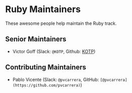 # Ruby Maintainers

These awesome people help maintain the Ruby track.

## Senior Maintainers

- Victor Goff (Slack: `@KOTP`, Github: [KOTP](https://github.com/kotp))

## Contributing Maintainers

- Pablo Vicente (Slack: `@pvcarrera`, GitHub: `[@pvcarrera](https://github.com/pvcarrera)`)
